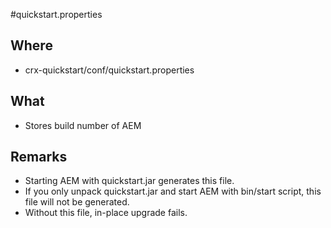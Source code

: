 #quickstart.properties

## Where

- crx-quickstart/conf/quickstart.properties

## What

- Stores build number of AEM

## Remarks

- Starting AEM with quickstart.jar generates this file.
- If you only unpack quickstart.jar and start AEM with bin/start script, this file will not be generated.
- Without this file, in-place upgrade fails.


